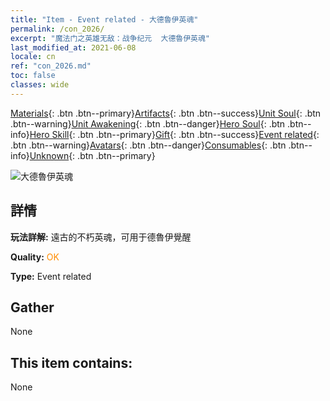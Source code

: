 ```yaml
---
title: "Item - Event related - 大德魯伊英魂"
permalink: /con_2026/
excerpt: "魔法门之英雄无敌：战争纪元  大德魯伊英魂"
last_modified_at: 2021-06-08
locale: cn
ref: "con_2026.md"
toc: false
classes: wide
---
```

 [Materials](/ItemsCN/){: .btn .btn--primary}[Artifacts](/ItemsCN/Artifacts/){: .btn .btn--success}[Unit Soul](/ItemsCN/UnitSoul/){: .btn .btn--warning}[Unit Awakening](/ItemsCN/UnitAwakening/){: .btn .btn--danger}[Hero Soul](/ItemsCN/HeroSoul/){: .btn .btn--info}[Hero Skill](/ItemsCN/HeroSkill/){: .btn .btn--primary}[Gift](/ItemsCN/Gift/){: .btn .btn--success}[Event related](/ItemsCN/Events/){: .btn .btn--warning}[Avatars](/ItemsCN/Avatars/){: .btn .btn--danger}[Consumables](/ItemsCN/Consumables/){: .btn .btn--info}[Unknown](/ItemsCN/Unknown/){: .btn .btn--primary}

 ![大德魯伊英魂](/images/t/juexing_208.jpg)

## 詳情
 **玩法詳解:** 遠古的不朽英魂，可用于德魯伊覺醒

 **Quality:** <span style="color: #FF8C00">OK</span>

 **Type:** Event related

## Gather

  None

## This item contains:

  None

